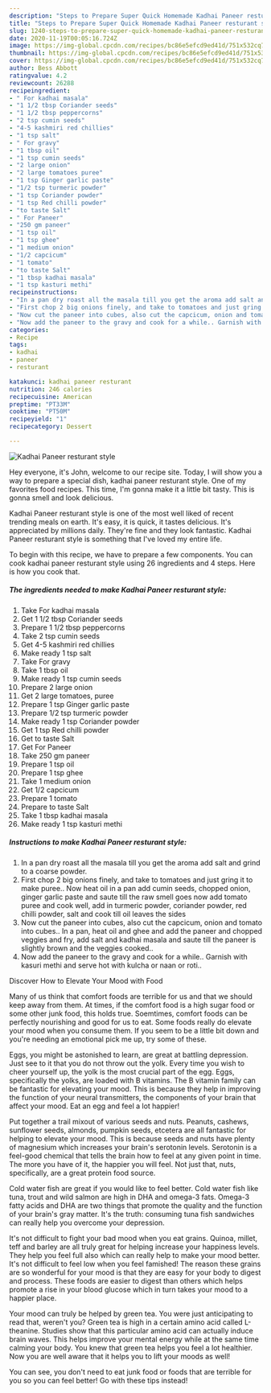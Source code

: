 ```yaml
---
description: "Steps to Prepare Super Quick Homemade Kadhai Paneer resturant style"
title: "Steps to Prepare Super Quick Homemade Kadhai Paneer resturant style"
slug: 1240-steps-to-prepare-super-quick-homemade-kadhai-paneer-resturant-style
date: 2020-11-19T00:05:16.724Z
image: https://img-global.cpcdn.com/recipes/bc86e5efcd9ed41d/751x532cq70/kadhai-paneer-resturant-style-recipe-main-photo.jpg
thumbnail: https://img-global.cpcdn.com/recipes/bc86e5efcd9ed41d/751x532cq70/kadhai-paneer-resturant-style-recipe-main-photo.jpg
cover: https://img-global.cpcdn.com/recipes/bc86e5efcd9ed41d/751x532cq70/kadhai-paneer-resturant-style-recipe-main-photo.jpg
author: Bess Abbott
ratingvalue: 4.2
reviewcount: 26288
recipeingredient:
- " For kadhai masala"
- "1 1/2 tbsp Coriander seeds"
- "1 1/2 tbsp peppercorns"
- "2 tsp cumin seeds"
- "4-5 kashmiri red chillies"
- "1 tsp salt"
- " For gravy"
- "1 tbsp oil"
- "1 tsp cumin seeds"
- "2 large onion"
- "2 large tomatoes puree"
- "1 tsp Ginger garlic paste"
- "1/2 tsp turmeric powder"
- "1 tsp Coriander powder"
- "1 tsp Red chilli powder"
- "to taste Salt"
- " For Paneer"
- "250 gm paneer"
- "1 tsp oil"
- "1 tsp ghee"
- "1 medium onion"
- "1/2 capcicum"
- "1 tomato"
- "to taste Salt"
- "1 tbsp kadhai masala"
- "1 tsp kasturi methi"
recipeinstructions:
- "In a pan dry roast all the masala till you get the aroma add salt and grind to a coarse powder."
- "First chop 2 big onions finely, and take to tomatoes and just gring it to make puree.. Now heat oil in a pan add cumin seeds, chopped onion, ginger garlic paste and saute till the raw smell goes now add tomato puree and cook well, add in turmeric powder, coriander powder, red chilli powder, salt and cook till oil leaves the sides"
- "Now cut the paneer into cubes, also cut the capcicum, onion and tomato into cubes.. In a pan, heat oil and ghee and add the paneer and chopped veggies and fry, add salt and kadhai masala and saute till the paneer is slightly brown and the veggies cooked.."
- "Now add the paneer to the gravy and cook for a while.. Garnish with kasuri methi and serve hot with kulcha or naan or roti.."
categories:
- Recipe
tags:
- kadhai
- paneer
- resturant

katakunci: kadhai paneer resturant 
nutrition: 246 calories
recipecuisine: American
preptime: "PT33M"
cooktime: "PT50M"
recipeyield: "1"
recipecategory: Dessert

---
```



![Kadhai Paneer resturant style](https://img-global.cpcdn.com/recipes/bc86e5efcd9ed41d/751x532cq70/kadhai-paneer-resturant-style-recipe-main-photo.jpg)

Hey everyone, it's John, welcome to our recipe site. Today, I will show you a way to prepare a special dish, kadhai paneer resturant style. One of my favorites food recipes. This time, I'm gonna make it a little bit tasty. This is gonna smell and look delicious.



Kadhai Paneer resturant style is one of the most well liked of recent trending meals on earth. It's easy, it is quick, it tastes delicious. It's appreciated by millions daily. They're fine and they look fantastic. Kadhai Paneer resturant style is something that I've loved my entire life.


To begin with this recipe, we have to prepare a few components. You can cook kadhai paneer resturant style using 26 ingredients and 4 steps. Here is how you cook that.

<!--inarticleads1-->

##### The ingredients needed to make Kadhai Paneer resturant style:

1. Take  For kadhai masala
1. Get 1 1/2 tbsp Coriander seeds
1. Prepare 1 1/2 tbsp peppercorns
1. Take 2 tsp cumin seeds
1. Get 4-5 kashmiri red chillies
1. Make ready 1 tsp salt
1. Take  For gravy
1. Take 1 tbsp oil
1. Make ready 1 tsp cumin seeds
1. Prepare 2 large onion
1. Get 2 large tomatoes, puree
1. Prepare 1 tsp Ginger garlic paste
1. Prepare 1/2 tsp turmeric powder
1. Make ready 1 tsp Coriander powder
1. Get 1 tsp Red chilli powder
1. Get to taste Salt
1. Get  For Paneer
1. Take 250 gm paneer
1. Prepare 1 tsp oil
1. Prepare 1 tsp ghee
1. Take 1 medium onion
1. Get 1/2 capcicum
1. Prepare 1 tomato
1. Prepare to taste Salt
1. Take 1 tbsp kadhai masala
1. Make ready 1 tsp kasturi methi




<!--inarticleads2-->

##### Instructions to make Kadhai Paneer resturant style:

1. In a pan dry roast all the masala till you get the aroma add salt and grind to a coarse powder.
1. First chop 2 big onions finely, and take to tomatoes and just gring it to make puree.. Now heat oil in a pan add cumin seeds, chopped onion, ginger garlic paste and saute till the raw smell goes now add tomato puree and cook well, add in turmeric powder, coriander powder, red chilli powder, salt and cook till oil leaves the sides
1. Now cut the paneer into cubes, also cut the capcicum, onion and tomato into cubes.. In a pan, heat oil and ghee and add the paneer and chopped veggies and fry, add salt and kadhai masala and saute till the paneer is slightly brown and the veggies cooked..
1. Now add the paneer to the gravy and cook for a while.. Garnish with kasuri methi and serve hot with kulcha or naan or roti..




Discover How to Elevate Your Mood with Food


Many of us think that comfort foods are terrible for us and that we should keep away from them. At times, if the comfort food is a high sugar food or some other junk food, this holds true. Soemtimes, comfort foods can be perfectly nourishing and good for us to eat. Some foods really do elevate your mood when you consume them. If you seem to be a little bit down and you're needing an emotional pick me up, try some of these.

Eggs, you might be astonished to learn, are great at battling depression. Just see to it that you do not throw out the yolk. Every time you wish to cheer yourself up, the yolk is the most crucial part of the egg. Eggs, specifically the yolks, are loaded with B vitamins. The B vitamin family can be fantastic for elevating your mood. This is because they help in improving the function of your neural transmitters, the components of your brain that affect your mood. Eat an egg and feel a lot happier!

Put together a trail mixout of various seeds and nuts. Peanuts, cashews, sunflower seeds, almonds, pumpkin seeds, etcetera are all fantastic for helping to elevate your mood. This is because seeds and nuts have plenty of magnesium which increases your brain's serotonin levels. Serotonin is a feel-good chemical that tells the brain how to feel at any given point in time. The more you have of it, the happier you will feel. Not just that, nuts, specifically, are a great protein food source.

Cold water fish are great if you would like to feel better. Cold water fish like tuna, trout and wild salmon are high in DHA and omega-3 fats. Omega-3 fatty acids and DHA are two things that promote the quality and the function of your brain's gray matter. It's the truth: consuming tuna fish sandwiches can really help you overcome your depression. 

It's not difficult to fight your bad mood when you eat grains. Quinoa, millet, teff and barley are all truly great for helping increase your happiness levels. They help you feel full also which can really help to make your mood better. It's not difficult to feel low when you feel famished! The reason these grains are so wonderful for your mood is that they are easy for your body to digest and process. These foods are easier to digest than others which helps promote a rise in your blood glucose which in turn takes your mood to a happier place.

Your mood can truly be helped by green tea. You were just anticipating to read that, weren't you? Green tea is high in a certain amino acid called L-theanine. Studies show that this particular amino acid can actually induce brain waves. This helps improve your mental energy while at the same time calming your body. You knew that green tea helps you feel a lot healthier. Now you are well aware that it helps you to lift your moods as well!

You can see, you don't need to eat junk food or foods that are terrible for you so you can feel better! Go  with  these tips  instead!

